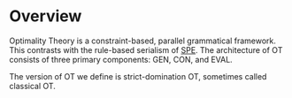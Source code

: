 # Overview

Optimality Theory is a constraint-based, parallel grammatical framework. This contrasts with the rule-based serialism of [SPE](https://en.wikipedia.org/wiki/The_Sound_Pattern_of_English). The architecture of OT consists of three primary components: GEN, CON, and EVAL.

The version of OT we define is strict-domination OT, sometimes called classical OT. 
